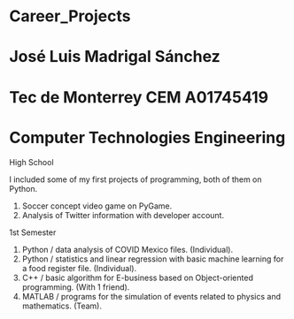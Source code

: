 # Career_Projects
# José Luis Madrigal Sánchez
# Tec de Monterrey CEM A01745419
# Computer Technologies Engineering

High School

I included some of my first projects of programming, both of them on Python.
1. Soccer concept video game on PyGame.
2. Analysis of Twitter information with developer account.

1st Semester

1. Python / data analysis of COVID Mexico files. (Individual).
2. Python / statistics and linear regression with basic machine learning for a food register file. (Individual).
2. C++ / basic algorithm for E-business based on Object-oriented programming. (With 1 friend).
3. MATLAB / programs for the simulation of events related to physics and mathematics. (Team). 
